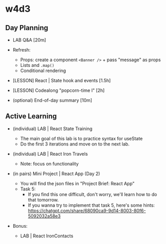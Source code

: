 
# w4d3


<!-- 


@todo:
- improve planning + improve steps in demo (e.g. create .md with steps to follow)
- create slides or cheatsheet for state ?

-->






## Day Planning
 
- LAB Q&A [20m]

- Refresh:
  - Props: create a component `<Banner />` + pass "message" as props
  - Lists and `.map()`
  - Conditional rendering


- [LESSON] React | State hook and events [1.5h]

- [LESSON] Codealong "popcorn-time I" [2h]

<!-- 

Note:
- consider introducing React callbacks today
- Example: https://stackblitz.com/edit/react-ts-ncjzuqyx?file=components%2FParent.jsx
- Note: this can also be done as a self-guided activity (or research)
-->

- (optional) End-of-day summary [10m]



## Active Learning


- (individual) LAB | React State Training
  - The main goal of this lab is to practice syntax for useState
  - Do the first 3 iterations and move on to the next lab.


- (individual) LAB | React Iron Travels
  - Note: focus on functionality


- (in pairs) Mini Project | React App (Day 2)
  - You will find the json files in "Project Brief: React App"
  - Task 5: 
    - If you find this one difficult, don't worry, we'll learn how to do that tomorrow.
    - If you wanna try to implement that task 5, here's some hints: https://chatgpt.com/share/68090ca9-9d14-8003-80f6-5092032a58e3

- Bonus: 
  - LAB | React IronContacts


<!-- 
  @LT: 
  - today they may find mini-project a bit more difficult
  - join breakout rooms

-->

